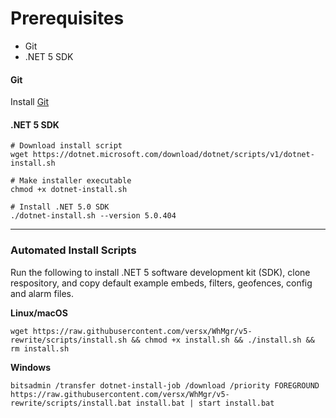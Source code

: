 # Prerequisites  
- Git  
- .NET 5 SDK  


#### __Git__  
Install [Git](https://git-scm.com/book/en/v2/Getting-Started-Installing-Git)  

#### __.NET 5 SDK__  
```
# Download install script
wget https://dotnet.microsoft.com/download/dotnet/scripts/v1/dotnet-install.sh

# Make installer executable
chmod +x dotnet-install.sh

# Install .NET 5.0 SDK
./dotnet-install.sh --version 5.0.404
```

<hr>

### __Automated Install Scripts__  
Run the following to install .NET 5 software development kit (SDK), clone respository, and copy default example embeds, filters, geofences, config and alarm files.  

__Linux/macOS__  
```
wget https://raw.githubusercontent.com/versx/WhMgr/v5-rewrite/scripts/install.sh && chmod +x install.sh && ./install.sh && rm install.sh  
```
__Windows__  
```
bitsadmin /transfer dotnet-install-job /download /priority FOREGROUND https://raw.githubusercontent.com/versx/WhMgr/v5-rewrite/scripts/install.bat install.bat | start install.bat  
```